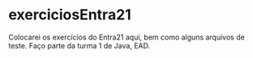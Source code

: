 # exerciciosEntra21
Colocarei os exercícios do Entra21 aqui, bem como alguns arquivos de teste. Faço parte da turma 1 de Java, EAD.
